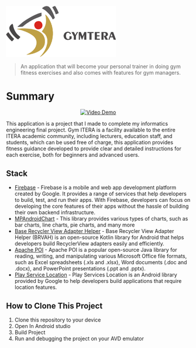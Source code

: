 <img src="https://github.com/riecho14/Gymtera/blob/image_assets/Logo.png" alt="Logo" width="300">

> An application that will become your personal trainer in doing gym fitness exercises and also comes with features for gym managers.


# Summary
<p align="center">
  <a href="http://www.youtube.com/watch?v=qKRzuptWHgs">
    <img src="http://img.youtube.com/vi/qKRzuptWHgs/0.jpg" alt="Video Demo" width="1280" height="720" />
  </a>
</p>

This application is a project that I made to complete my informatics engineering final project. Gym ITERA is a facility available to the entire ITERA academic community, including lecturers, education staff, and students, which can be used free of charge, this application provides fitness guidance developed to provide clear and detailed instructions for each exercise, both for beginners and advanced users.

## Stack

- [Firebase](https://firebase.google.com/) - Firebase is a mobile and web app development platform created by Google.  It provides a range of services that help developers to build, test, and run their apps.  With Firebase, developers can focus on developing the core features of their apps without the hassle of building their own backend infrastructure. 
- [MPAndroidChart](https://github.com/PhilJay/MPAndroidChart) - This library provides various types of charts, such as bar charts, line charts, pie charts, and many more
- [Base Recycler View Adapter Helper](https://github.com/CymChad/BaseRecyclerViewAdapterHelper?tab=readme-ov-file) - Base Recycler View Adapter Helper (BRVAH) is an open-source Kotlin library for Android that helps developers build RecyclerView adapters easily and efficiently.
- [Apache POI](https://poi.apache.org/) - Apache POI is a popular open-source Java library for reading, writing, and manipulating various Microsoft Office file formats, such as Excel spreadsheets (.xls and .xlsx), Word documents (.doc and .docx), and PowerPoint presentations (.ppt and .pptx).
- [Play Service Location](https://developers.google.com/android/guides/setup) - Play Services Location is an Android library provided by Google to help developers build applications that require location features.

## How to Clone This Project
1. Clone this repository to your device
2. Open In Android studio
3. Build Project
4. Run and debugging the project on your AVD emulator
